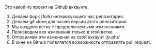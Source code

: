 Это какой-то проект на Github аккаунте.

1. Делаем форк (fork) интересующего нас репозитория.
2. Делаем git clone для нашей версии этого репозитория.
3. Мы создаем ветку с предпологаемыми изменениями.
4. Производим все изменения только в этой ветке.
5. Отправляем эти изменения на свой аккаунт (push)/
6. В окне на Github появляется возможность отправлять pull request.